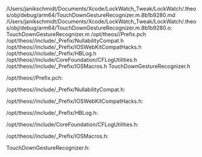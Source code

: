 /Users/janikschmidt/Documents/Xcode/LockWatch_Tweak/LockWatch/.theos/obj/debug/arm64/TouchDownGestureRecognizer.m.8b1b9280.md /Users/janikschmidt/Documents/Xcode/LockWatch_Tweak/LockWatch/.theos/obj/debug/arm64/TouchDownGestureRecognizer.m.8b1b9280.o: \
  TouchDownGestureRecognizer.m /opt/theos//Prefix.pch \
  /opt/theos//include/_Prefix/NullabilityCompat.h \
  /opt/theos//include/_Prefix/IOSWebKitCompatHacks.h \
  /opt/theos//include/_Prefix/HBLog.h \
  /opt/theos//include/CoreFoundation/CFLogUtilities.h \
  /opt/theos//include/_Prefix/IOSMacros.h TouchDownGestureRecognizer.h

/opt/theos//Prefix.pch:

/opt/theos//include/_Prefix/NullabilityCompat.h:

/opt/theos//include/_Prefix/IOSWebKitCompatHacks.h:

/opt/theos//include/_Prefix/HBLog.h:

/opt/theos//include/CoreFoundation/CFLogUtilities.h:

/opt/theos//include/_Prefix/IOSMacros.h:

TouchDownGestureRecognizer.h:
